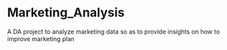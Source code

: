 # Marketing_Analysis
A DA project to analyze marketing data so as to provide insights on how to improve marketing plan
